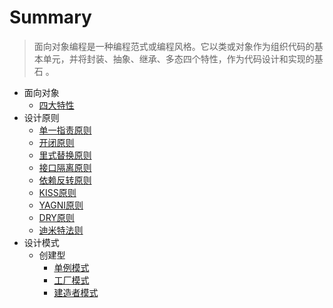 # Summary

> 面向对象编程是一种编程范式或编程风格。它以类或对象作为组织代码的基本单元，并将封装、抽象、继承、多态四个特性，作为代码设计和实现的基石 。

* 面向对象
  * [四大特性](面向对象/四大特性.md)
* 设计原则
  * [单一指责原则](设计原则/单一指责原则.md)
  * [开闭原则](设计原则/开闭原则.md)
  * [里式替换原则](设计原则/里式替换原则.md)
  * [接口隔离原则](设计原则/接口隔离原则.md)
  * [依赖反转原则](设计原则/依赖反转原则.md)
  * [KISS原则](设计原则/KISS原则.md)
  * [YAGNI原则](设计原则/YAGNI原则.md)
  * [DRY原则](设计原则/DRY原则.md)
  * [迪米特法则](设计原则/迪米特法则.md)
* 设计模式
  * 创建型
    * [单例模式](设计模式/单例模式.md)
    * [工厂模式](设计模式/工厂模式.md)
    * [建造者模式](设计模式/建造者模式.md)
